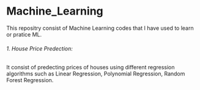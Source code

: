 # Machine_Learning
  
This repositry consist of Machine Learning codes that I have used to learn or pratice ML.
  
###### 1. House Price Predection:  
It consist of predecting prices of houses using different regression algorithms such as Linear Regression, Polynomial Regression, Random Forest Regression.

  
